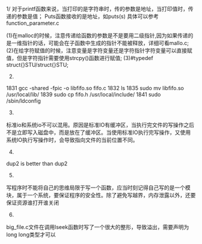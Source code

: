 1/  对于printf函数来说，当打印的是字符串时，传的参数是地址，当打印值时，传递的参数是值；
    Puts函数接收的是地址，如puts(s)
    具体可以参考function_parameter.c


(1)在malloc的时候，注意传递给函数的参数是不是要用二级指针,因为如果传递的是一维指针的话，可能会在子函数中生成的指针不能被释放，详细可看mallo.c;
(2)在给字符赋值的时候，注意变量是字符变量还是字符指针字符变量可以直接赋值，但是字符指针需要使用strcpy()函数进行赋值;
(3)#typedef struct{}STU/struct{}STU; 

2.
 1831  gcc -shared -fpic -o libfifo.so fifo.c
 1832  ls
 1835  sudo mv libfifo.so /usr/local/lib/
 1839  sudo cp fifo.h /usr/local/include/
 1841  sudo /sbin/ldconfig

3.
标准io和系统io不可以混用。原因是标准IO有缓冲区，当执行完文件的写操作之后不是立即写入磁盘中，而是放在了缓冲区。当使用标准IO执行完写操作，又使用系统IO执行写操作时，会导致指向文件的当前位置不同。


4.
dup2 is better than dup2

5.
写程序时不能将自己的思维局限于写一个函数，应当时刻记得自己写的是一个模块，属于一个系统，要保证程序的安全性。除了避免写越界，内存泄露以外，还要保证资源谁打开谁关闭

6.
big_file.c文件在调用lseek函数时写了一个很大的整形，导致溢出，需要声明为long long类型才可以